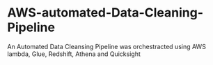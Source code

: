 # AWS-automated-Data-Cleaning-Pipeline
An Automated Data Cleansing Pipeline was orchestracted using AWS lambda, Glue, Redshift, Athena and Quicksight
